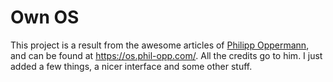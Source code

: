 # Own OS

This project is a result from the awesome articles of [Philipp Oppermann](https://github.com/sponsors/phil-opp), and can be found at https://os.phil-opp.com/.
All the credits go to him. I just added a few things, a nicer interface and some other stuff.
